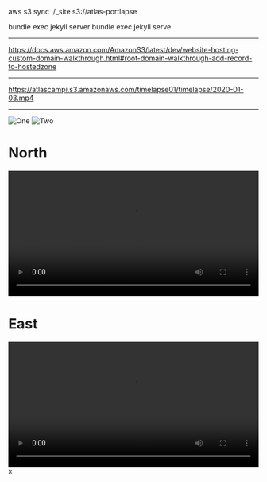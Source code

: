 aws s3 sync ./_site s3://atlas-portlapse

bundle exec jekyll server
bundle exec jekyll serve


---

https://docs.aws.amazon.com/AmazonS3/latest/dev/website-hosting-custom-domain-walkthrough.html#root-domain-walkthrough-add-record-to-hostedzone

---

https://atlascampi.s3.amazonaws.com/timelapse01/timelapse/2020-01-03.mp4

---

![One](https://atlas-timelapse.s3.amazonaws.com/timelapse01/2020-01-25.gif)
![Two](https://atlas-timelapse.s3.amazonaws.com/timelapse02/2020-01-25.gif)

# North

<video width="100%" controls><source src="https://atlas-timelapse.s3.amazonaws.com/timelapse01/2020-01-25.mp4" type="video/mp4"></video>

# East

<video width="100%" controls><source src="https://atlas-timelapse.s3.amazonaws.com/timelapse02/2020-01-25.mp4" type="video/mp4"></video>
x